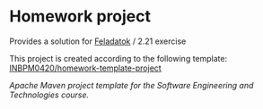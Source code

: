 Homework project
================
Provides a solution for [Feladatok](https://arato.inf.unideb.hu/jeszenszky.peter/download/mestint/feladatok.pdf "feladatok.pdf") / 2.21 exercise

This project is created according to the following template:
[INBPM0420/homework-template-project](https://github.com/INBPM0420/homework-template-project.git "template project")

*Apache Maven project template for the Software Engineering and Technologies course.*

